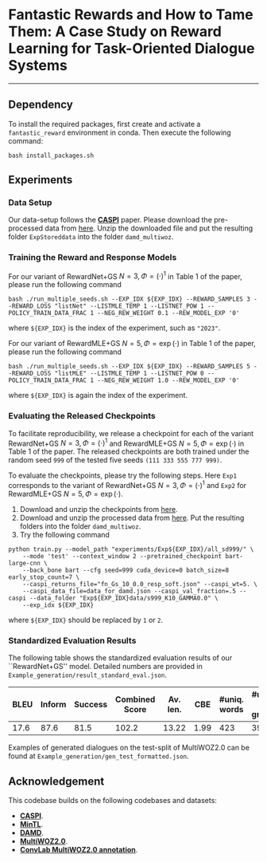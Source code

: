 # Fantastic Rewards and How to Tame Them: A Case Study on Reward Learning for Task-Oriented Dialogue Systems 

***

## Dependency
To install the required packages, first create and activate a `fantastic_reward` environment in conda.
Then execute the following command:
```angular2html
bash install_packages.sh
```

## Experiments

### Data Setup
Our data-setup follows the [**CASPI**](https://github.com/salesforce/CASPI) paper.
Please download the pre-processed data from [here](https://drive.google.com/file/d/15A88j-pyI-jBznKmvJ17HtgW1h7fwDEl/view?usp=sharing).
Unzip the downloaded file and put the resulting folder `ExpStoreddata` into the folder `damd_multiwoz`.

### Training the Reward and Response Models

For our variant of RewardNet+GS $N = 3,\Phi=(\cdot)^1$ in Table 1 of the paper, please run the following command
```angular2html
bash ./run_multiple_seeds.sh --EXP_IDX ${EXP_IDX} --REWARD_SAMPLES 3 --REWARD_LOSS "listNet" --LISTMLE_TEMP 1 --LISTNET_POW 1 --POLICY_TRAIN_DATA_FRAC 1 --NEG_REW_WEIGHT 0.1 --REW_MODEL_EXP '0'
```
where `${EXP_IDX}` is the index of the experiment, such as `"2023"`.

For our variant of RewardMLE+GS $N = 5,\Phi=\exp(\cdot)$ in Table 1 of the paper, please run the following command
```angular2html
bash ./run_multiple_seeds.sh --EXP_IDX ${EXP_IDX} --REWARD_SAMPLES 5 --REWARD_LOSS "listMLE" --LISTMLE_TEMP 1 --LISTNET_POW 0 --POLICY_TRAIN_DATA_FRAC 1 --NEG_REW_WEIGHT 1.0 --REW_MODEL_EXP '0'
```
where `${EXP_IDX}` is again the index of the experiment.

### Evaluating the Released Checkpoints

To facilitate reproducibility, we release a checkpoint for each of the variant 
RewardNet+GS $N = 3,\Phi=(\cdot)^1$ and RewardMLE+GS $N = 5,\Phi=\exp(\cdot)$ in Table 1 of the paper.
The released checkpoints are both trained under the random seed `999` of the tested five seeds `(111 333 555 777 999)`.

To evaluate the checkpoints, please try the following steps.
Here `Exp1` corresponds to the variant of RewardNet+GS $N =3,\Phi=(\cdot)^1$ and `Exp2` for RewardMLE+GS $N = 5,\Phi=\exp(\cdot)$.

1. Download and unzip the checkpoints from [here](https://drive.google.com/file/d/1WUYU8DLiF4v8gQWltY_y_V1FXEF5igtx/view?usp=sharing).
2. Download and unzip the processed data from [here](https://drive.google.com/file/d/1fwLK62U38B3pxYxzrycGyEwt4_AFRv7l/view?usp=sharing). Put the resulting folders into the folder `damd_multiwoz`.
3. Try the following command
```angular2html
python train.py --model_path "experiments/Exp${EXP_IDX}/all_sd999/" \
    --mode 'test' --context_window 2 --pretrained_checkpoint bart-large-cnn \
    --back_bone bart --cfg seed=999 cuda_device=0 batch_size=8 early_stop_count=7 \
    --caspi_returns_file="fn_Gs_10_0.0_resp_soft.json" --caspi_wt=5. \
    --caspi_data_file=data_for_damd.json --caspi_val_fraction=.5 --caspi --data_folder "Exp${EXP_IDX}data/s999_K10_GAMMA0.0" \
    --exp_idx ${EXP_IDX} 
```
where `${EXP_IDX}` should be replaced by `1` or `2`.

### Standardized Evaluation Results
The following table shows the standardized evaluation results of our ``RewardNet+GS'' model. 
Detailed numbers are provided in `Example_generation/result_standard_eval.json`. 

| BLEU | Inform | Success | Combined Score | Av. len. | CBE  | #uniq. words | #uniq. 3-grams |
|------|--------|---------|----------------|----------|------|--------------|----------------|
| 17.6 | 87.6   | 81.5    | 102.2          | 13.22    | 1.99 | 423          | 3942           |


Examples of generated dialogues on the test-split of MultiWOZ2.0 can be found at `Example_generation/gen_test_formatted.json`.


## Acknowledgement
This codebase builds on the following codebases and datasets:
* [**CASPI**](https://github.com/salesforce/CASPI).
* [**MinTL**](https://github.com/zlinao/MinTL).
* [**DAMD**](https://gitlab.com/ucdavisnlp/damd-multiwoz).
* [**MultiWOZ2.0**](https://github.com/budzianowski/multiwoz).
* [**ConvLab MultiWOZ2.0 annotation**](https://github.com/ConvLab/ConvLab/tree/master/data/multiwoz/annotation).